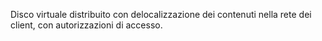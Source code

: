 Disco virtuale distribuito con delocalizzazione dei contenuti nella rete dei client, con autorizzazioni di accesso.